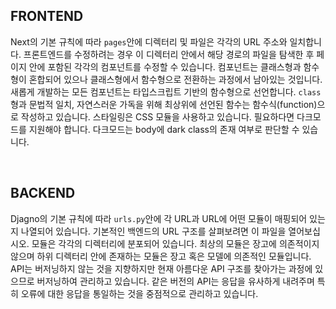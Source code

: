 ## FRONTEND

Next의 기본 규칙에 따라 `pages`안에 디렉터리 및 파일은 각각의 URL 주소와 일치합니다. 프론트엔드를 수정하려는 경우 이 디렉터리 안에서 해당 경로의 파일을 탐색한 후 페이지 안에 포함된 각각의 컴포넌트를 수정할 수 있습니다. 컴포넌트는 클래스형과 함수형이 혼합되어 있으나 클래스형에서 함수형으로 전환하는 과정에서 남아있는 것입니다. 새롭게 개발하는 모든 컴포넌트는 타입스크립트 기반의 함수형으로 선언합니다. `class` 형과 문법적 일치, 자연스러운 가독을 위해 최상위에 선언된 함수는 함수식(function)으로 작성하고 있습니다. 스타일링은 CSS 모듈을 사용하고 있습니다. 필요하다면 다크모드를 지원해야 합니다. 다크모드는 body에 dark class의 존재 여부로 판단할 수 있습니다.

<br>

## BACKEND

Djagno의 기본 규칙에 따라 `urls.py`안에 각 URL과 URL에 어떤 모듈이 매핑되어 있는지 나열되어 있습니다. 기본적인 백엔드의 URL 구조를 살펴보려면 이 파일을 열어보십시오. 모듈은 각각의 디렉터리에 분포되어 있습니다. 최상의 모듈은 장고에 의존적이지 않으며 하위 디렉터리 안에 존재하는 모듈은 장고 혹은 모델에 의존적인 모듈입니다. API는 버저닝하지 않는 것을 지향하지만 현재 아름다운 API 구조를 찾아가는 과정에 있으므로 버저닝하여 관리하고 있습니다. 같은 버전의 API는 응답을 유사하게 내려주며 특히 오류에 대한 응답을 통일하는 것을 중점적으로 관리하고 있습니다.